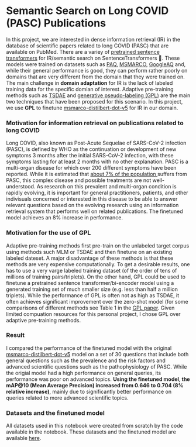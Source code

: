 # Semantic Search on Long COVID (PASC) Publications

In this project, we are interested in dense information retrieval (IR) in the database of scientific papers related to long COVID (PASC) that are available on PubMed. There are a variey of [pretrained sentence transformers](https://huggingface.co/sentence-transformers) for IR/semantic search on SentenceTransformers 🤗. These models were trained on datasets such as [PAQ](https://github.com/facebookresearch/PAQ), [MSMARCO](https://microsoft.github.io/msmarco/), [GoogleAQ](https://github.com/allenai/gooaq) and, while their general performance is good, they can perform rather poorly on domains that are very different from the domain that they were trained on. The main challenge in **domain adaptation** for IR is the lack of labeled training data for the specific domian of interest. Adaptive pre-training methods such as [TSDAE](https://arxiv.org/pdf/2104.06979) and [generative pseudo-labeling (GPL)](https://arxiv.org/pdf/2112.07577) are the main two techniques that have been proposed for this scenario. In this project, we use **GPL** to finetune [msmarco-distilbert-dot-v5](https://huggingface.co/sentence-transformers/msmarco-distilbert-dot-v5) for IR in our domain.

### Motivation for information retrieval on publications related to long COVID
 Long COVID, also known as Post-Acute Sequelae of SARS-CoV-2 infection (PASC), is defined by WHO as the continuation or development of new symptoms 3 months after the initial SARS-CoV-2 infection, with these symptoms lasting for at least 2 months with no other explanation. PASC is a multi-organ disease for which over 200 different symptoms have been reported. While it is estimated that [about 7% of the population ](https://ceal.nih.gov/sites/default/files/2023-02/CEAL-WhatYouNeedtoKnowLongCOVID-English.pdf) suffers from PASC, this complex disease and possible treatments are not well-understood. As research on this prevalent and multi-organ condition is rapidly evolving, it is important for general practitioners, patients, and other indivisuals concerned or interested in this disease to be able to answer relevant questions based on the evolving research using an information retrieval system that performs well on related publications. The finetuned model achieves an 8% increase in performance. 

 ### Motivation for the use of GPL
 Adaptive pre-training methods first pre-train on the unlabeled target corpus using methods such MLM or TSDAE and then finetune on an existing labeled dateset. A major disadvantage of these methods is that these methods are very expensive computationally. To get a desirable results, one has to use a very varge labeled training dataset (of the order of tens of millions of training pairs/triplets). On the other hand, GPL could be used to finetune a pretrained sentence transformer/bi-encoder model using a generated training set of much smaller size (e.g. less than half a million triplets). While the performance of GPL is often not as high as TSDAE, it often achieves significant improvement over the zero-shot model (for some comparisons of different methods see Table 1 in the [GPL paper](https://arxiv.org/pdf/2112.07577). Given limited compuation resources for this personal project, I chose GPL over adaptive pre-training methods.

 ### Result
 I compared the performance of the finetuned model with the original [msmarco-distilbert-dot-v5](https://huggingface.co/sentence-transformers/) model on a set of 30 questions that include both general questions such as the prevalence and the risk factors and advanced scientific questions such as the pathophysiology of PASC. While the origial model had a high performance on general queries, its performance was poor on advanced topics. **Using the finetuned model, the mAP@10 (Mean Average Precision) increased from 0.646 to 0.704 (8% relative increase)**, mainly due to significantly better performance on queries related to more advanced scientific topics.

 ### Datasets and the finetuned model
 
All datasets used in this notebook were created from scratch by the code available in the notebook. These datasets and the finetuned model are available [here](https://drive.google.com/drive/folders/1uF6z15JKNhrC-ICKtOrCdRxCkFjTL17R?usp=drive_link).  
